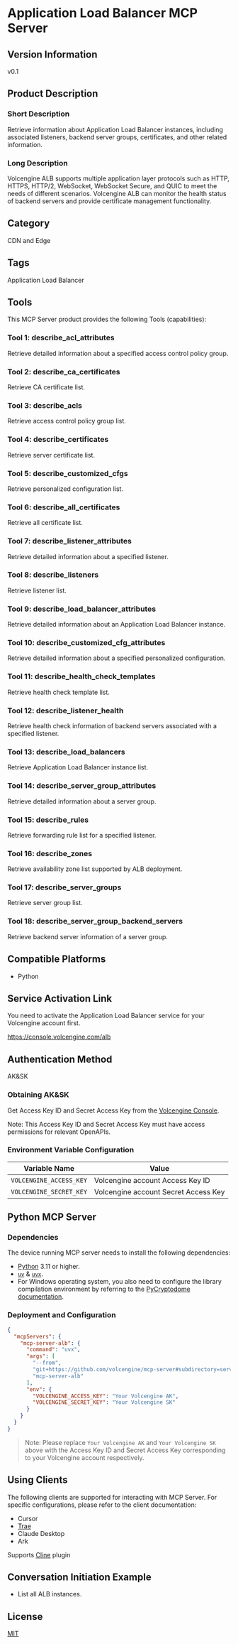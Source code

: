 # Application Load Balancer MCP Server

## Version Information

v0.1

## Product Description

### Short Description

Retrieve information about Application Load Balancer instances, including associated listeners, backend server groups, certificates, and other related information.

### Long Description

Volcengine ALB supports multiple application layer protocols such as HTTP, HTTPS, HTTP/2, WebSocket, WebSocket Secure, and QUIC to meet the needs of different scenarios. Volcengine ALB can monitor the health status of backend servers and provide certificate management functionality.

## Category

CDN and Edge

## Tags

Application Load Balancer

## Tools

This MCP Server product provides the following Tools (capabilities):

### Tool 1: describe_acl_attributes

Retrieve detailed information about a specified access control policy group.

### Tool 2: describe_ca_certificates

Retrieve CA certificate list.

### Tool 3: describe_acls

Retrieve access control policy group list.

### Tool 4: describe_certificates

Retrieve server certificate list.

### Tool 5: describe_customized_cfgs

Retrieve personalized configuration list.

### Tool 6: describe_all_certificates

Retrieve all certificate list.

### Tool 7: describe_listener_attributes

Retrieve detailed information about a specified listener.

### Tool 8: describe_listeners

Retrieve listener list.

### Tool 9: describe_load_balancer_attributes

Retrieve detailed information about an Application Load Balancer instance.

### Tool 10: describe_customized_cfg_attributes

Retrieve detailed information about a specified personalized configuration.

### Tool 11: describe_health_check_templates

Retrieve health check template list.

### Tool 12: describe_listener_health

Retrieve health check information of backend servers associated with a specified listener.

### Tool 13: describe_load_balancers

Retrieve Application Load Balancer instance list.

### Tool 14: describe_server_group_attributes

Retrieve detailed information about a server group.

### Tool 15: describe_rules

Retrieve forwarding rule list for a specified listener.

### Tool 16: describe_zones

Retrieve availability zone list supported by ALB deployment.

### Tool 17: describe_server_groups

Retrieve server group list.

### Tool 18: describe_server_group_backend_servers

Retrieve backend server information of a server group.

## Compatible Platforms

- Python

## Service Activation Link

You need to activate the Application Load Balancer service for your Volcengine account first.

https://console.volcengine.com/alb

## Authentication Method

AK&SK

### Obtaining AK&SK

Get Access Key ID and Secret Access Key from the [Volcengine Console](https://console.volcengine.com/iam/identitymanage/user).

Note: This Access Key ID and Secret Access Key must have access permissions for relevant OpenAPIs.

### Environment Variable Configuration

| Variable Name | Value |
| ---------- | ---------- |
| `VOLCENGINE_ACCESS_KEY` | Volcengine account Access Key ID |
| `VOLCENGINE_SECRET_KEY` | Volcengine account Secret Access Key |

## Python MCP Server

### Dependencies

The device running MCP server needs to install the following dependencies:

- [Python](https://www.python.org/downloads/) 3.11 or higher.
- [`uv`](https://docs.astral.sh/uv/) & [`uvx`](https://docs.astral.sh/uv/guides/tools/).
- For Windows operating system, you also need to configure the library compilation environment by referring to the [PyCryptodome documentation](https://pycryptodome.readthedocs.io/en/latest/src/installation.html#windows-from-sources).

### Deployment and Configuration


```json
{
  "mcpServers": {
    "mcp-server-alb": {
      "command": "uvx",
      "args": [
        "--from",
        "git+https://github.com/volcengine/mcp-server#subdirectory=server/mcp_server_alb",
        "mcp-server-alb"
      ],
      "env": {
        "VOLCENGINE_ACCESS_KEY": "Your Volcengine AK",
        "VOLCENGINE_SECRET_KEY": "Your Volcengine SK"
      }
    }
  }
}

```

> Note: Please replace `Your Volcengine AK` and `Your Volcengine SK` above with the Access Key ID and Secret Access Key corresponding to your Volcengine account respectively.

## Using Clients

The following clients are supported for interacting with MCP Server. For specific configurations, please refer to the client documentation:

- Cursor
- [Trae](https://www.trae.com.cn/)
- Claude Desktop
- Ark

Supports [Cline](https://cline.bot/) plugin

## Conversation Initiation Example

- List all ALB instances.

## License

[MIT](../../LICENSE)